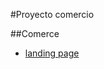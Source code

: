 #Proyecto comercio

##Comerce


- [landing page](https://gcode123xz.github.io/comerce-gv/jsondev-roloj-master/)